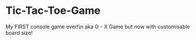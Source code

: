 # Tic-Tac-Toe-Game

My FIRST console game ever!\n
aka O - X Game but now with customisable board size!
